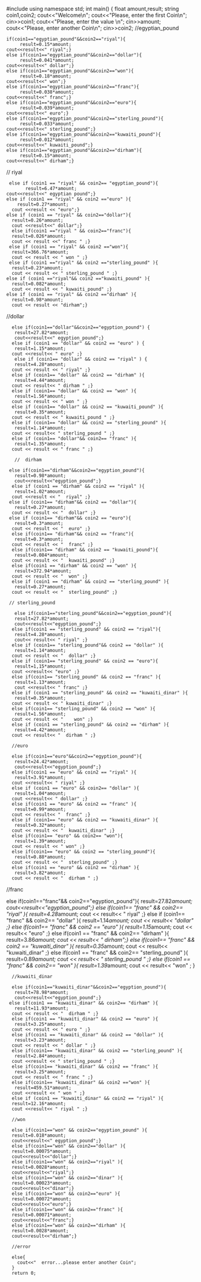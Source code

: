 #include <iostream>
using namespace std;
int main() {
    float amount,result;
 string coin1,coin2;
 cout<<"Welcome\n"; 
 cout<<"Please, enter the first Coin\n";
 cin>>coin1;
 cout<<"Please, enter the value \n";
 cin>>amount;
 cout<<"Please, enter another Coin\n";
 cin>>coin2;
    //egyptian_pound
    
    if(coin1=="egyptian_pound"&&coin2=="riyal"){
         result=0.15*amount;
    cout<<result<<" riyal";}
    else if(coin1=="egyptian_pound"&&coin2=="dollar"){
         result=0.041*amount;
    cout<<result<<" dollar";}
    else if(coin1=="egyptian_pound"&&coin2=="won"){
         result=0.18*amount;
    cout<<result<<" won";}
    else if(coin1=="egyptian_pound"&&coin2=="franc"){
         result=0.038*amount;
    cout<<result<<" franc";}
    else if(coin1=="egyptian_pound"&&coin2=="euro"){
         result=0.039*amount;
    cout<<result<<" euro";}
    else if(coin1=="egyptian_pound"&&coin2=="sterling_pound"){
         result=0.033*amount;
    cout<<result<<" sterling_pound";}
    else if(coin1=="egyptian_pound"&&coin2=="kuwaiti_pound"){
         result=0.012*amount;
    cout<<result<<" kuwaiti_pound";}
    else if(coin1=="egyptian_pound"&&coin2=="dirham"){
         result=0.15*amount;
    cout<<result<<" dirham";}




   // riyal
   
     else if (coin1 == "riyal" && coin2== "egyptian_pound"){
           result=6.47*amount;
    cout<<result<<" egyptian pound";}
    else if (coin1 == "riyal" && coin2 =="euro" ){
        result=0.27*amount;
      cout <<result << "euro";}
    else if (coin1 == "riyal" && coin2=="dollar"){
      result=0.26*amount;
      cout <<result<<" dollar";}
      else if(coin1 =="riyal " && coin2=="franc"){
      result=0.026*amount;
      cout << result <<" franc " ;}
     else if (coin1 == "riyal" && coin2 =="won"){
      result=366.76*amount;
      cout << result << " won " ;}
     else if (coin1 =="riyal" && coin2 =="sterling_pound" ){
      result=0.23*amount;
      cout << result << " sterling_pound " ;}
    else if (coin1 =="riyal"&& coin2 =="kuwaiti_pound" ){
      result=0.082*amount;
      cout << result << " kuwaiti_pound" ;}
    else if (coin1 == "riyal" && coin2 =="dirham" ){
      result=0.98*amount;
      cout << result << "dirham";}

//dollar  
    
      else if(coin1=="dollar"&&coin2=="egyption_pound") {
       result=27.82*amount;
       cout<<result<<" egyption_pound";}
      else if (coin1 == "dollar" && coin2 == "euro" ) {
       result=1.15*amount;
      cout <<result<< " euro" ;}
       else if (coin1== "dollar" && coin2 == "riyal" ) {
       result=4.28*amount;
      cout << result << " riyal" ;}
      else if (coin1== "dollar" && coin2 == "dirham" ){
       result=4.44*amount;
      cout << result<< " dirham " ;}
      else if (coin1== "dollar" && coin2 == "won" ){
       result=1.56*amount;
      cout << result << " won " ;}
      else if (coin1== "dollar" && coin2 == "kuwaiti_pound" ){
       result=0.35*amount;
      cout << result << " kuwaiti_pound " ;}
      else if (coin1== "dollar" && coin2 == "sterling_pound" ){
       result=1.14*amount;
      cout << result<< " sterling_pound " ;}
      else if (coin1== "dollar"&& coin2== "franc" ){
       result=1.35*amount;
      cout << result << " franc " ;}
      
       //  dirham
  
     else if(coin1=="dirham"&&coin2=="egyption_pound"){
       result=0.98*amount;
       cout<<result<<"egyption_pound";}
      else if (coin1 == "dirham" && coin2 == "riyal" ){
       result=1.02*amount;
      cout <<result << "  riyal" ;}
     else if (coin1== "dirham"&& coin2 == "dollar"){
       result=0.27*amount;
      cout << result << "  dollar" ;}
     else if (coin1== "dirham"&& coin2 == "euro"){
       result=0.3*amount;
      cout << result << "  euro" ;}
      else if(coin1== "dirham"&& coin2 == "franc"){
       result=0.3*amount;
      cout << result << "  franc" ;}
      else if(coin1== "dirham" && coin2 == "kuwaiti_pound"){
       result=0.084*amount;
      cout << result << "  kuwaiti_pound" ;}
      else if(coin1 == "dirham" && coin2 == "won" ){
       result=372.94*amount;
      cout << result << "  won" ;}
      else if (coin1 == "dirham" && coin2 == "sterling_pound" ){
       result=0.27*amount;
      cout << result << "  sterling_pound" ;}
      
     // sterling_pound 
     
       else if(coin1=="sterling_pound"&&coin2=="egyption_pound"){
       result=27.82*amount;
       cout<<result<<"egyption_pound";}
      else if(coin1 == "sterling_pound" && coin2 == "riyal"){
       result=4.28*amount;
       cout<< result<< " riyal" ;}
      else if (coin1== "sterling_pound"&& coin2 == "dollar" ){
       result=1.14*amount;
      cout << result << "  dollar" ;}
      else if (coin1== "sterling_pound" && coin2 == "euro"){
       result=1,15*amount;
      cout <<result<< "euro" ;}
      else if(coin1== "sterling_pound" && coin2 == "franc" ){
       result=1.13*amount;
       cout <<result<< " franc" ;}
      else if (coin1 == "sterling_pound" && coin2 == "kuwaiti_dinar" ){
       result=0.35*amount;
      cout << result << " kuwaiti_dinar" ;}
      else if(coin1== "sterling_pound" && coin2 == "won" ){
       result=1.56*amount;
      cout << result << "    won" ;}
      else if (coin1 == "sterling_pound" && coin2 == "dirham" ){
       result=4.42*amount;
      cout << result<< "  dirham " ;}
      
      //euro 
      
      else if(coin1=="euro"&&coin2=="egyption_pound"){
       result=24.42*amount;
       cout<<result<<"egyption_pound";}
      else if(coin1 == "euro" && coin2 == "riyal" ){
       result=3.91*amount;
      cout <<result<< " riyal" ;}
      else if (coin1 == "euro" && coin2== "dollar" ){
       result=1.04*amount;
      cout <<result<< " dollar" ;}
      else if(coin1 == "euro" && coin2 == "franc" ){
       result=0.99*amount;
      cout << result<< "  franc" ;}
      else if (coin1== "euro" && coin2 == "kuwaiti_dinar" ){
       result=0.32*amount;
      cout << result << "  kuwaiti_dinar" ;}
      else if(coin1== "euro" && coin2== "won"){
       result=1.39*amount;
      cout << result << " won" ;}
      else if(coin1== "euro" && coin2 == "sterling_pound"){
       result=0.88*amount;
      cout << result << "  sterling_pound" ;}
      else if(coin1 == "euro" && coin2 == "dirham" ){
       result=3.82*amount;
      cout << result << "  dirham " ;}
      
   //franc

else if(coin1=="franc"&& coin2=="egyption_pound"){
      result=27.82*amount;
      cout<<result<<"egyption_pound";}
      else if(coin1== "franc" && coin2== "riyal" ){
       result=4.28*amount;
      cout << result<< " riyal" ;}
      else if (coin1== "franc" && coin2== "dollar" ){
       result=1.14*amount;
      cout << result<< "dollar" ;}
      else if(coin1== "franc" && coin2 == "euro" ){
       result=1.15*amount;
      cout << result<< "euro" ;}
      else if(coin1 == "franc" && coin2== "dirham" ){
       result=3.86*amount;
      cout << result<< " dirham";}
      else if(coin1== "franc" && coin2 == "kuwaiti_dinar" ){
       result=0.35*amount;
      cout << result<< "kuwaiti_dinar" ;}
      else if(coin1 == "franc" && coin2== "sterling_pound" ){
       result=0.89*amount;
      cout << result<< " sterling_pound " ;}
      else if(coin1 == "franc" && coin2== "won" ){
       result=1.39*amount;
      cout << result<< "won" ; }
      
      //kuwaiti_dinar
      
      else if(coin1=="kuwaiti_dinar"&&coin2=="egyption_pound"){
       result=78.98*amount;
       cout<<result<<"egyption_pound";}
     else if(coin1 == "kuwaiti_dinar" && coin2== "dirham" ){
       result=11.93*amount;
      cout << result << "  dirham " ;}
      else if(coin1 == "kuwaiti_dinar" && coin2 == "euro" ){
       result=3.25*amount;
      cout << result << " euro " ;}
      else if(coin1 == "kuwaiti_dinar" && coin2 == "dollar" ){
       result=3.23*amount;
      cout << result << " dollar " ;}
      else if(coin1== "kuwaiti_dinar" && coin2 == "sterling_pound" ){
       result=2.84*amount;
      cout <<result << " sterling_pound " ;}
      else if(coin1== "kuwaiti_dinar" && coin2 == "franc" ){
       result=3.25*amount;
      cout << result << " franc " ;}
      else if(coin1== "kuwaiti_dinar" && coin2 =="won" ){
       result=459.51*amount;
      cout <<result << " won " ;}
      else if (coin1 == "kuwaiti_dinar" && coin2 == "riyal" ){
      result=12.16*amount;
      cout <<result<< " riyal " ;}
      
      //won
      
      else if(coin1=="won" && coin2=="egyption_pound" ){
      result=0.018*amount;
      cout<<result<<" egyption_pound";}
      else if(coin1=="won" && coin2=="dollar" ){
      result=0.00075*amount;
      cout<<result<<"dollar";}
      else if(coin1=="won" && coin2=="riyal" ){
      result=0.0028*amount;
      cout<<result<<"riyal";}
      else if(coin1=="won" && coin2=="dinar" ){
      result=0.00023*amount;
      cout<<result<<"dinar";}
      else if(coin1=="won" && coin2=="euro" ){
      result=0.00072*amount;
      cout<<result<<"euro";}
      else if(coin1=="won" && coin2=="franc" ){
      result=0.00071*amount;
      cout<<result<<"franc";}
      else if(coin1=="won" && coin2=="dirham" ){
      result=0.0028*amount;
      cout<<result<<"dirham";}
      
      //error
      
      else{
        cout<<"  error...please enter another Coin";
      }
      return 0;
